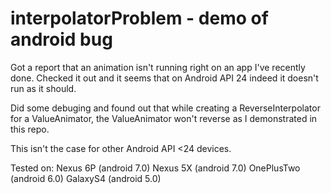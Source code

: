# interpolatorProblem - demo of android bug

Got a report that an animation isn't running right on an app I've recently done. Checked it out and it seems that on Android API 24 indeed it doesn't run as it should.

Did some debuging and found out that while creating a ReverseInterpolator for a ValueAnimator, the ValueAnimator won't reverse as I demonstrated in this repo.

This isn't the case for other Android API <24 devices.

Tested on: 
  Nexus 6P (android 7.0)
  Nexus 5X (android 7.0)
  OnePlusTwo (android 6.0)
  GalaxyS4 (android 5.0)
